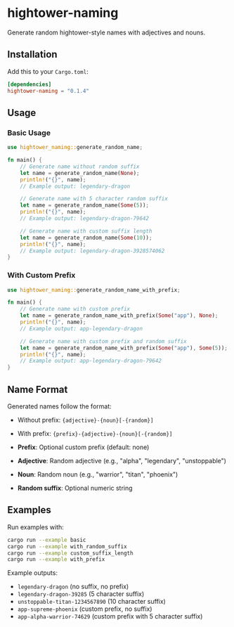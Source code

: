 # hightower-naming

Generate random hightower-style names with adjectives and nouns.

## Installation

Add this to your `Cargo.toml`:

```toml
[dependencies]
hightower-naming = "0.1.4"
```

## Usage

### Basic Usage

```rust
use hightower_naming::generate_random_name;

fn main() {
    // Generate name without random suffix
    let name = generate_random_name(None);
    println!("{}", name);
    // Example output: legendary-dragon

    // Generate name with 5 character random suffix
    let name = generate_random_name(Some(5));
    println!("{}", name);
    // Example output: legendary-dragon-79642

    // Generate name with custom suffix length
    let name = generate_random_name(Some(10));
    println!("{}", name);
    // Example output: legendary-dragon-3928574062
}
```

### With Custom Prefix

```rust
use hightower_naming::generate_random_name_with_prefix;

fn main() {
    // Generate name with custom prefix
    let name = generate_random_name_with_prefix(Some("app"), None);
    println!("{}", name);
    // Example output: app-legendary-dragon

    // Generate name with custom prefix and random suffix
    let name = generate_random_name_with_prefix(Some("app"), Some(5));
    println!("{}", name);
    // Example output: app-legendary-dragon-79642
}
```

## Name Format

Generated names follow the format:
- Without prefix: `{adjective}-{noun}[-{random}]`
- With prefix: `{prefix}-{adjective}-{noun}[-{random}]`

- **Prefix**: Optional custom prefix (default: none)
- **Adjective**: Random adjective (e.g., "alpha", "legendary", "unstoppable")
- **Noun**: Random noun (e.g., "warrior", "titan", "phoenix")
- **Random suffix**: Optional numeric string

## Examples

Run examples with:
```bash
cargo run --example basic
cargo run --example with_random_suffix
cargo run --example custom_suffix_length
cargo run --example with_prefix
```

Example outputs:
- `legendary-dragon` (no suffix, no prefix)
- `legendary-dragon-39285` (5 character suffix)
- `unstoppable-titan-1234567890` (10 character suffix)
- `app-supreme-phoenix` (custom prefix, no suffix)
- `app-alpha-warrior-74629` (custom prefix with 5 character suffix)
